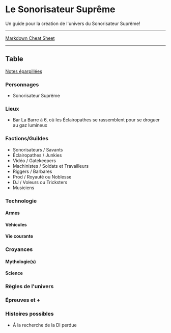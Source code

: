 # Le Sonorisateur Suprême
Un guide pour la création de l'univers du Sonorisateur Suprême!

---

[Markdown Cheat Sheet](Références/md_cheat_sheet.md)

---

## Table

[Notes éparpillées](Notes/notes_éparpillées.md)

### Personnages
- Sonorisateur Suprême

### Lieux
- Bar La Barre à 6, où les Éclairopathes se rassemblent pour se droguer au gaz lumineux

### Factions/Guildes
- Sonorisateurs / Savants
- Éclairopathes / Junkies
- Vidéo / Gatekeepers
- Machinistes / Soldats et Travailleurs
- Riggers / Barbares
- Prod / Royauté ou Noblesse
- DJ / Voleurs ou Tricksters
- Musiciens
  
### Technologie
#### Armes

#### Véhicules

#### Vie courante
  
### Croyances
#### Mythologie(s)

#### Science

### Règles de l'univers

### Épreuves et +

### Histoires possibles
- À la recherche de la DI perdue
